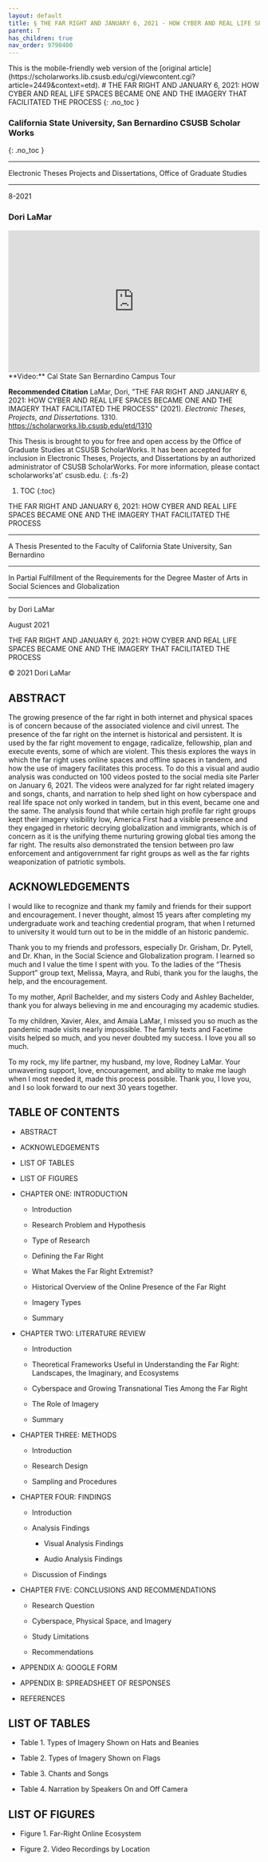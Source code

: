 ```yaml
---
layout: default
title: § THE FAR RIGHT AND JANUARY 6, 2021 - HOW CYBER AND REAL LIFE SPACES BECAME ONE AND THE IMAGERY THAT FACILITATED THE PROCESS  
parent: T 
has_children: true
nav_order: 9790400
---
```

<style>
.dont-break-out {
  /* These are technically the same, but use both */
  overflow-wrap: break-word;
  word-wrap: break-word;

     -ms-word-break: break-all;
  /* This is the dangerous one in WebKit, as it breaks things wherever */
  word-break: break-all;
  /* Instead use this non-standard one: */
  word-break: break-word;
}

.youtube-container {
    position: relative;
    width: 100%;
    height: 0;
    padding-bottom: 56.25%;
}
.youtube-video {
    position: absolute;
    top: 0;
    left: 0;
    width: 100%;
    height: 100%;
}

</style>

<div class="dont-break-out" markdown="1">
This is the mobile-friendly web version of the [original article](https://scholarworks.lib.csusb.edu/cgi/viewcontent.cgi?article=2449&context=etd).
# THE FAR RIGHT AND JANUARY 6, 2021: HOW CYBER AND REAL LIFE SPACES BECAME ONE AND THE IMAGERY THAT FACILITATED THE PROCESS
{: .no_toc }

### California State University, San Bernardino CSUSB Scholar Works
{: .no_toc }

***

Electronic Theses Projects and Dissertations, Office of Graduate Studies 

***

8-2021

### Dori LaMar

<div class="youtube-container">
<iframe width="100%" src="https://www.youtube.com/embed/P_DQUMY2OUI" title="YouTube video player" frameborder="0" allow="accelerometer; autoplay; clipboard-write; encrypted-media; gyroscope; picture-in-picture" allowfullscreen class="youtube-video"></iframe>
</div>
**Video:** Cal State San Bernardino Campus Tour 

**Recommended Citation**
LaMar, Dori, "THE FAR RIGHT AND JANUARY 6, 2021: HOW CYBER AND REAL LIFE SPACES BECAME ONE AND THE IMAGERY THAT FACILITATED THE PROCESS" (2021). *Electronic Theses, Projects, and Dissertations.* 1310. https://scholarworks.lib.csusb.edu/etd/1310

This Thesis is brought to you for free and open access by the Office of Graduate Studies at CSUSB ScholarWorks. It has been accepted for inclusion in Electronic Theses, Projects, and Dissertations by an authorized administrator of CSUSB ScholarWorks. For more information, please contact scholarworks'at' csusb.edu.
{: .fs-2}

1. TOC
{:toc}

THE FAR RIGHT AND JANUARY 6, 2021: HOW CYBER AND REAL LIFE SPACES BECAME ONE AND THE IMAGERY THAT FACILITATED THE PROCESS

***

A Thesis Presented to the Faculty of California State University, San Bernardino

***

In Partial Fulfillment of the Requirements for the Degree Master of Arts in Social Sciences and Globalization

***

by Dori LaMar 

August 2021

THE FAR RIGHT AND JANUARY 6, 2021: HOW CYBER AND REAL LIFE SPACES BECAME ONE AND THE IMAGERY THAT FACILITATED THE PROCESS

© 2021 Dori LaMar

## ABSTRACT

The growing presence of the far right in both internet and physical spaces is of concern because of the associated violence and civil unrest. The presence of the far right on the internet is historical and persistent. It is used by the far right movement to engage, radicalize, fellowship, plan and execute events, some of which are violent. This thesis explores the ways in which the far right uses online spaces and offline spaces in tandem, and how the use of imagery facilitates this process. To do this a visual and audio analysis was conducted on 100 videos posted to the social media site Parler on January 6, 2021. The videos were analyzed for far right related imagery and songs, chants, and narration to help shed light on how cyberspace and real life space not only worked in tandem, but in this event, became one and the same. The analysis found that while certain high profile far right groups kept their imagery visibility low, America First had a visible presence and they engaged in rhetoric decrying globalization and immigrants, which is of concern as it is the unifying theme nurturing growing global ties among the far right. The results also demonstrated the tension between pro law enforcement and antigovernment far right groups as well as the far rights weaponization of patriotic symbols.

## ACKNOWLEDGEMENTS
I would like to recognize and thank my family and friends for their support and encouragement. I never thought, almost 15 years after completing my undergraduate work and teaching credential program, that when I returned to university it would turn out to be in the middle of an historic pandemic.

Thank you to my friends and professors, especially Dr. Grisham, Dr. Pytell, and Dr. Khan, in the Social Science and Globalization program. I learned so much and I value the time I spent with you. To the ladies of the “Thesis Support” group text, Melissa, Mayra, and Rubi, thank you for the laughs, the help, and the encouragement.

To my mother, April Bachelder, and my sisters Cody and Ashley Bachelder, thank you for always believing in me and encouraging my academic studies.

To my children, Xavier, Alex, and Amaia LaMar, I missed you so much as the pandemic made visits nearly impossible. The family texts and Facetime visits helped so much, and you never doubted my success. I love you all so much.

To my rock, my life partner, my husband, my love, Rodney LaMar. Your unwavering support, love, encouragement, and ability to make me laugh when I most needed it, made this process possible. Thank you, I love you, and I so look forward to our next 30 years together.

## TABLE OF CONTENTS

- ABSTRACT

- ACKNOWLEDGEMENTS

- LIST OF TABLES

- LIST OF FIGURES

- CHAPTER ONE: INTRODUCTION

  - Introduction

  - Research Problem and Hypothesis

  - Type of Research

  - Defining the Far Right

  - What Makes the Far Right Extremist?

  - Historical Overview of the Online Presence of the Far Right

  - Imagery Types

  - Summary

- CHAPTER TWO: LITERATURE REVIEW

  - Introduction

  - Theoretical Frameworks Useful in Understanding the Far Right: Landscapes, the Imaginary, and Ecosystems

  - Cyberspace and Growing Transnational Ties Among the Far Right

  - The Role of Imagery

  - Summary

- CHAPTER THREE: METHODS

  - Introduction

  - Research Design

  - Sampling and Procedures

- CHAPTER FOUR: FINDINGS

  - Introduction

  - Analysis Findings

    - Visual Analysis Findings

    - Audio Analysis Findings

  - Discussion of Findings

- CHAPTER FIVE: CONCLUSIONS AND RECOMMENDATIONS

  - Research Question

  - Cyberspace, Physical Space, and Imagery

  - Study Limitations

  - Recommendations

- APPENDIX A: GOOGLE FORM

- APPENDIX B: SPREADSHEET OF RESPONSES

- REFERENCES

## LIST OF TABLES

- Table 1. Types of Imagery Shown on Hats and Beanies

- Table 2. Types of Imagery Shown on Flags

- Table 3. Chants and Songs

- Table 4. Narration by Speakers On and Off Camera

## LIST OF FIGURES

- Figure 1. Far-Right Online Ecosystem

- Figure 2. Video Recordings by Location

</div>
